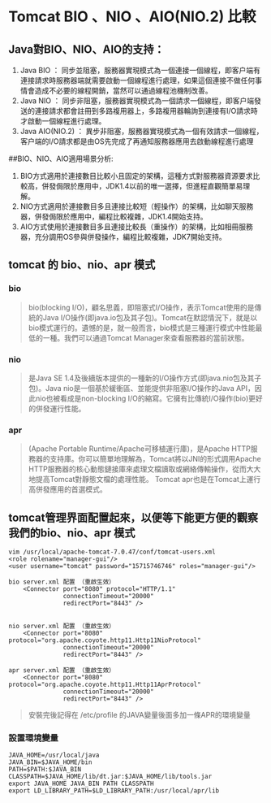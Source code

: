 # Tomcat BIO 、NIO 、AIO(NIO.2) 比較


## Java對BIO、NIO、AIO的支持：

1. Java BIO ： 同步並阻塞，服務器實現模式為一個連接一個線程，即客户端有連接請求時服務器端就需要啟動一個線程進行處理，如果這個連接不做任何事情會造成不必要的線程開銷，當然可以通過線程池機制改善。
2. Java NIO ： 同步非阻塞，服務器實現模式為一個請求一個線程，即客户端發送的連接請求都會註冊到多路複用器上，多路複用器輪詢到連接有I/O請求時才啟動一個線程進行處理。
3. Java AIO(NIO.2) ： 異步非阻塞，服務器實現模式為一個有效請求一個線程，客户端的I/O請求都是由OS先完成了再通知服務器應用去啟動線程進行處理

##BIO、NIO、AIO適用場景分析:

1. BIO方式適用於連接數目比較小且固定的架構，這種方式對服務器資源要求比較高，併發侷限於應用中，JDK1.4以前的唯一選擇，但進程直觀簡單易理解。
2. NIO方式適用於連接數目多且連接比較短（輕操作）的架構，比如聊天服務器，併發侷限於應用中，編程比較複雜，JDK1.4開始支持。
3. AIO方式使用於連接數目多且連接比較長（重操作）的架構，比如相冊服務器，充分調用OS參與併發操作，編程比較複雜，JDK7開始支持。




## tomcat 的 bio、nio、apr 模式

### bio
> bio(blocking I/O)，顧名思義，即阻塞式I/O操作，表示Tomcat使用的是傳統的Java I/O操作(即java.io包及其子包)。Tomcat在默認情況下，就是以bio模式運行的。遺憾的是，就一般而言，bio模式是三種運行模式中性能最低的一種。我們可以通過Tomcat Manager來查看服務器的當前狀態。

### nio
> 是Java SE 1.4及後續版本提供的一種新的I/O操作方式(即java.nio包及其子包)。Java nio是一個基於緩衝區、並能提供非阻塞I/O操作的Java API，因此nio也被看成是non-blocking I/O的縮寫。它擁有比傳統I/O操作(bio)更好的併發運行性能。

### apr
> (Apache Portable Runtime/Apache可移植運行庫)，是Apache HTTP服務器的支持庫。你可以簡單地理解為，Tomcat將以JNI的形式調用Apache HTTP服務器的核心動態鏈接庫來處理文檔讀取或網絡傳輸操作，從而大大地提高Tomcat對靜態文檔的處理性能。 Tomcat apr也是在Tomcat上運行高併發應用的首選模式。


## tomcat管理界面配置起來，以便等下能更方便的觀察我們的bio、nio、apr 模式
```
vim /usr/local/apache-tomcat-7.0.47/conf/tomcat-users.xml
<role rolename="manager-gui"/>       
<user username="tomcat" password="15715746746" roles="manager-gui"/>

bio server.xml 配置 （重啟生效）
    <Connector port="8080" protocol="HTTP/1.1"
               connectionTimeout="20000"
               redirectPort="8443" />


nio server.xml 配置 （重啟生效）
    <Connector port="8080" protocol="org.apache.coyote.http11.Http11NioProtocol"
               connectionTimeout="20000"
               redirectPort="8443" />

apr server.xml 配置 （重啟生效）
    <Connector port="8080" protocol="org.apache.coyote.http11.Http11AprProtocol"
               connectionTimeout="20000"
               redirectPort="8443" />

```
> 安裝完後記得在 /etc/profile 的JAVA變量後面多加一條APR的環境變量

### 設置環境變量
```
JAVA_HOME=/usr/local/java
JAVA_BIN=$JAVA_HOME/bin
PATH=$PATH:$JAVA_BIN
CLASSPATH=$JAVA_HOME/lib/dt.jar:$JAVA_HOME/lib/tools.jar
export JAVA_HOME JAVA_BIN PATH CLASSPATH
export LD_LIBRARY_PATH=$LD_LIBRARY_PATH:/usr/local/apr/lib 
```







